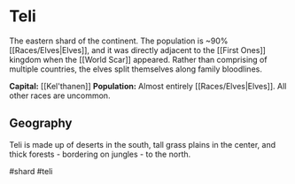 # Teli

The eastern shard of the continent. The population is ~90% [[Races/Elves|Elves]], and it was directly adjacent to the [[First Ones]] kingdom when the [[World Scar]] appeared. Rather than comprising of multiple countries, the elves split themselves along family bloodlines.

**Capital:** [[Kel'thanen]]
**Population:** Almost entirely [[Races/Elves|Elves]]. All other races are uncommon.

## Geography
Teli is made up of deserts in the south, tall grass plains in the center, and thick forests - bordering on jungles - to the north.

#shard #teli